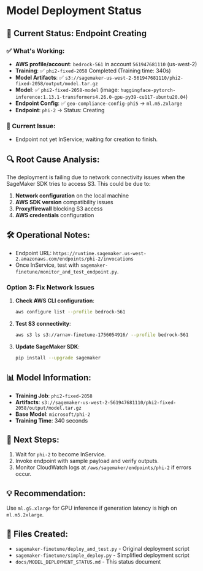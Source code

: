 # Model Deployment Status

## 🎯 **Current Status: Endpoint Creating**

### **✅ What's Working:**
- **AWS profile/account**: `bedrock-561` in account `561947681110` (us-west-2)
- **Training**: ✅ `phi2-fixed-2058` Completed (Training time: 340s)
- **Model Artifacts**: ✅ `s3://sagemaker-us-west-2-561947681110/phi2-fixed-2058/output/model.tar.gz`
- **Model**: ✅ `phi2-fixed-2058-model` (image: `huggingface-pytorch-inference:1.13.1-transformers4.26.0-gpu-py39-cu117-ubuntu20.04`)
- **Endpoint Config**: ✅ `geo-compliance-config-phi5` → `ml.m5.2xlarge`
- **Endpoint**: `phi-2` → Status: Creating

### **🚨 Current Issue:**
- Endpoint not yet InService; waiting for creation to finish.

## 🔍 **Root Cause Analysis:**
The deployment is failing due to network connectivity issues when the SageMaker SDK tries to access S3. This could be due to:
1. **Network configuration** on the local machine
2. **AWS SDK version** compatibility issues
3. **Proxy/firewall** blocking S3 access
4. **AWS credentials** configuration

## 🛠️ **Operational Notes:**
- Endpoint URL: `https://runtime.sagemaker.us-west-2.amazonaws.com/endpoints/phi-2/invocations`
- Once InService, test with `sagemaker-finetune/monitor_and_test_endpoint.py`.

### **Option 3: Fix Network Issues**
1. **Check AWS CLI configuration**:
   ```bash
   aws configure list --profile bedrock-561
   ```

2. **Test S3 connectivity**:
   ```bash
   aws s3 ls s3://arnav-finetune-1756054916/ --profile bedrock-561
   ```

3. **Update SageMaker SDK**:
   ```bash
   pip install --upgrade sagemaker
   ```

## 📊 **Model Information:**
- **Training Job**: `phi2-fixed-2058`
- **Artifacts**: `s3://sagemaker-us-west-2-561947681110/phi2-fixed-2058/output/model.tar.gz`
- **Base Model**: `microsoft/phi-2`
- **Training Time**: 340 seconds

## 🎯 **Next Steps:**
1. Wait for `phi-2` to become InService.
2. Invoke endpoint with sample payload and verify outputs.
3. Monitor CloudWatch logs at `/aws/sagemaker/endpoints/phi-2` if errors occur.

## 💡 **Recommendation:**
Use `ml.g5.xlarge` for GPU inference if generation latency is high on `ml.m5.2xlarge`.

## 📁 **Files Created:**
- `sagemaker-finetune/deploy_and_test.py` - Original deployment script
- `sagemaker-finetune/simple_deploy.py` - Simplified deployment script
- `docs/MODEL_DEPLOYMENT_STATUS.md` - This status document
